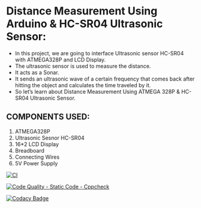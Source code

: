 # Distance Measurement Using Arduino & HC-SR04 Ultrasonic Sensor:

* In this project, we are going to interface Ultrasonic sensor HC-SR04 with ATMEGA328P and LCD Display.
* The ultrasonic sensor is used to measure the distance.
* It acts as a Sonar.
* It sends an ultrasonic wave of a certain frequency that comes back after hitting the object and calculates the time traveled by it.
* So let’s learn about Distance Measurement Using ATMEGA 328P & HC-SR04 Ultrasonic Sensor.

## COMPONENTS USED:

1. ATMEGA328P
2. Ultrasonic Sesnor HC-SR04
3. 16*2 LCD Display
4. Breadboard
5. Connecting Wires
6. 5V Power Supply




[![CI](https://github.com/DHIVYA-345/M2-EMBEDDED_ATMEGA_ULTRASONIC_SOUND_SENSOR/actions/workflows/main.yml/badge.svg)](https://github.com/DHIVYA-345/M2-EMBEDDED_ATMEGA_ULTRASONIC_SOUND_SENSOR/actions/workflows/main.yml)

[![Code Quality - Static Code - Cppcheck](https://github.com/DHIVYA-345/M2-EMBEDDED_ATMEGA_ULTRASONIC_SOUND_SENSOR/actions/workflows/c-cpp.yml/badge.svg)](https://github.com/DHIVYA-345/M2-EMBEDDED_ATMEGA_ULTRASONIC_SOUND_SENSOR/actions/workflows/c-cpp.yml)


[![Codacy Badge](https://app.codacy.com/project/badge/Grade/2cd7012265924c86bf07b3bb14d755f4)](https://www.codacy.com/gh/DHIVYA-345/M2-EMBEDDED_ATMEGA_ULTRASONIC_SOUND_SENSOR/dashboard?utm_source=github.com&amp;utm_medium=referral&amp;utm_content=DHIVYA-345/M2-EMBEDDED_ATMEGA_ULTRASONIC_SOUND_SENSOR&amp;utm_campaign=Badge_Grade)
